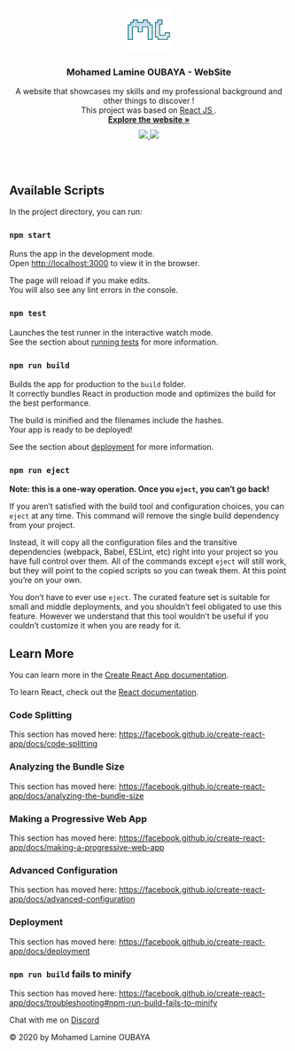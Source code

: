 <!-- PROJECT LOGO -->
<br />
<p align="center">
  <a href="https://amine1921.github.io/ml-website">
    <img src="./public/favicon.png" alt="Logo" width="80" height="80">
  </a>

  <h3 align="center">Mohamed Lamine OUBAYA - WebSite</h3>

  <p align="center">
    A website that showcases my skills and my professional background and other things to discover !
    <br />
    This project was based on 
    <a href="https://fr.reactjs.org">
    React JS </a> .
    <br />
    <a href="https://amine1921.github.io/ml-website"><strong>Explore the website »</strong></a>
    <br />
    <a href="https://www.linkedin.com/in/mohamed-lamine-oubaya-124326194"><img src="https://img.shields.io/badge/linkedin-%230077B5.svg?&style=for-the-badge&logo=linkedin&logoColor=white" style="margin-top: 10px ;" > </a>
    <a href="https://github.com/AMINE1921"><img src="https://img.shields.io/badge/github-%23100000.svg?&style=for-the-badge&logo=github&logoColor=white" style="margin-top: 10px ;" > </a>
  </p>
</p>
<br />
<br />



## Available Scripts

In the project directory, you can run:

### `npm start`

Runs the app in the development mode.<br />
Open [http://localhost:3000](http://localhost:3000) to view it in the browser.

The page will reload if you make edits.<br />
You will also see any lint errors in the console.

### `npm test`

Launches the test runner in the interactive watch mode.<br />
See the section about [running tests](https://facebook.github.io/create-react-app/docs/running-tests) for more information.

### `npm run build`

Builds the app for production to the `build` folder.<br />
It correctly bundles React in production mode and optimizes the build for the best performance.

The build is minified and the filenames include the hashes.<br />
Your app is ready to be deployed!

See the section about [deployment](https://facebook.github.io/create-react-app/docs/deployment) for more information.

### `npm run eject`

**Note: this is a one-way operation. Once you `eject`, you can’t go back!**

If you aren’t satisfied with the build tool and configuration choices, you can `eject` at any time. This command will remove the single build dependency from your project.

Instead, it will copy all the configuration files and the transitive dependencies (webpack, Babel, ESLint, etc) right into your project so you have full control over them. All of the commands except `eject` will still work, but they will point to the copied scripts so you can tweak them. At this point you’re on your own.

You don’t have to ever use `eject`. The curated feature set is suitable for small and middle deployments, and you shouldn’t feel obligated to use this feature. However we understand that this tool wouldn’t be useful if you couldn’t customize it when you are ready for it.

## Learn More

You can learn more in the [Create React App documentation](https://facebook.github.io/create-react-app/docs/getting-started).

To learn React, check out the [React documentation](https://reactjs.org/).

### Code Splitting

This section has moved here: https://facebook.github.io/create-react-app/docs/code-splitting

### Analyzing the Bundle Size

This section has moved here: https://facebook.github.io/create-react-app/docs/analyzing-the-bundle-size

### Making a Progressive Web App

This section has moved here: https://facebook.github.io/create-react-app/docs/making-a-progressive-web-app

### Advanced Configuration

This section has moved here: https://facebook.github.io/create-react-app/docs/advanced-configuration

### Deployment

This section has moved here: https://facebook.github.io/create-react-app/docs/deployment

### `npm run build` fails to minify

This section has moved here: https://facebook.github.io/create-react-app/docs/troubleshooting#npm-run-build-fails-to-minify


Chat with me on [Discord](http://discordapp.com/channels/@AMINE#5328)

© 2020 by Mohamed Lamine OUBAYA